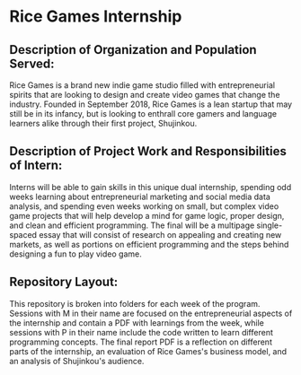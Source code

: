 # Rice Games Internship
## Description of Organization and Population Served: 
Rice Games is a brand new indie game studio filled with entrepreneurial spirits that are looking to design and create video games that change the industry. Founded in September 2018, Rice Games is a lean startup that may still be in its infancy, but is looking to enthrall core gamers and language learners alike through their first project, Shujinkou.

## Description of Project Work and Responsibilities of Intern: 
Interns will be able to gain skills in this unique dual internship, spending odd weeks learning about entrepreneurial marketing and social media data analysis, and spending even weeks working on small, but complex video game projects that will help develop a mind for game logic, proper design, and clean and efficient programming. The final will be a multipage single-spaced essay that will consist of research on appealing and creating new markets, as well as portions on efficient programming and the steps behind designing a fun to play video game.

## Repository Layout:
This repository is broken into folders for each week of the program. Sessions with M in their name are focused on the entrepreneurial aspects of the internship and contain a PDF with learnings from the week, while sessions with P in their name include the code written to learn different programming concepts. The final report PDF is a reflection on different parts of the internship, an evaluation of Rice Games's business model, and an analysis of Shujinkou's audience.

